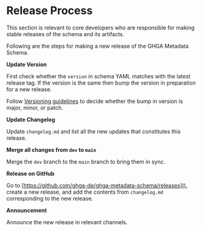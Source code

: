 # Release Process

This section is relevant to core developers who are responsible for making
stable releases of the schema and its artifacts.

Following are the steps for making a new release of the GHGA Metadata Schema.

**Update Version**

First check whether the `version` in schema YAML matches with the
latest release tag. If the version is the same then bump the version
in preparation for a new release.

Follow [Versioning guidelines](versioning.md) to decide whether the bump in
version is major, minor, or patch.

**Update Changelog**

Update `changelog.md` and list all the new updates that constitutes
this release.

**Merge all changes from `dev` to `main`**

Merge the `dev` branch to the `main` branch to bring them in sync.

**Release on GitHub**

Go to [https://github.com/ghga-de/ghga-metadata-schema/releases](),
create a new release, and add the contents from `changelog.md`
corresponding to the new release.

**Announcement**

Announce the new release in relevant channels.
